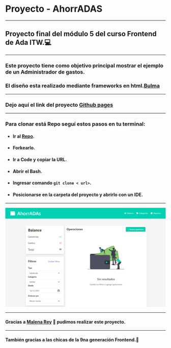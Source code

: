 # Proyecto - AhorrADAS
***
## Proyecto final del módulo 5 del curso Frontend de Ada ITW.💻
***
### Este proyecto tiene como objetivo principal mostrar el ejemplo de un Administrador de gastos.
### El diseño esta realizado mediante frameworks en html.[Bulma](https://bulma.io/)
*****
### Dejo aquí el link del proyecto [Github pages]()
*****
### Para clonar está Repo seguí estos pasos en tu terminal:
- #### Ir al [Repo](https://github.com/gri-espindola/AhorrADAs).
- #### Forkearlo.
- #### Ir a Code y copiar la URL.
- #### Abrir el Bash.
- #### Ingresar comando ```git clone < url>```.
- #### Posicionarse en la carpeta del proyecto y abrirlo con un IDE.
*****
![imagen](/img/img-proyectofinal.png)
****
#### Gracias a [Malena Rey](https://github.com/malerey)  💌 pudimos realizar este proyecto.
***
#### También gracias a las chicas de la 9na generación Frontend.📱 